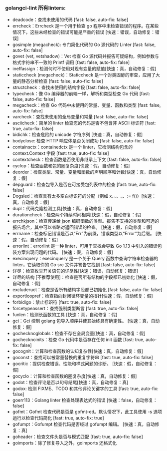 ### golangci-lint 所有linters:

- deadcode：查找未使用的代码 [fast: false, auto-fix: false]
- errcheck：Errcheck 是一个用于检查 go 程序中未检查错误的程序。在某些情况下，这些未经检查的错误可能是严重的错误 [快速：错误，自动修复：错误]
- gosimple (megacheck): 专门简化代码的 Go 源代码的 Linter [fast: false, auto-fix: false]
- govet (vet, vetshadow)：Vet 检查 Go 源代码并报告可疑结构，例如参数与格式字符串不一致的 Printf 调用 [fast: false, auto-fix: false]
- ineffassign：检测何时不使用对现有变量的赋值[快速：真，自动修复：假]
- staticcheck (megacheck)：Staticcheck 是一个对类固醇的审查，应用了大量的静态分析检查 [fast: false, auto-fix: false]
- structcheck：查找未使用的结构字段 [fast: false, auto-fix: false]
- typecheck：像 Go 编译器的前端一样，解析和类型检查 Go 代码 [fast: false, auto-fix: false]
- megacheck：检查 Go 代码中未使用的常量、变量、函数和类型 [fast: false, auto-fix: false]
- varcheck：查找未使用的全局变量和常量 [fast: false, auto-fix: false]
- asciicheck：简单的 linter 检查您的代码是否不包含非 ASCII 标识符 [fast: true, auto-fix: false]
- bidichk：检查危险的 unicode 字符序列 [快速：真，自动修复：假]
- bodyclose: 检查 HTTP 响应体是否关闭成功 [fast: false, auto-fix: false]
- containsctx：containedctx 是一个 linter，它检测结构包含的 context.Context 字段 [fast: true, auto-fix: false]
- contextcheck：检查函数是否使用非继承上下文 [fast: false, auto-fix: false]
- cyclop：检查函数和包的圈复杂度[快速：假，自动修复：假]
- deorder：检查类型、常量、变量和函数的声明顺序和计数[快速：真，自动修复：假]
- depguard：检查包导入是否在可接受包列表中的检查 [fast: true, auto-fix: false]
- Dogsled：检查具有太多空白标识符的分配（例如 x、_、_、_、:= f()）[快速：真，自动修复：假]
- dupl：代码克隆检测工具[快速：真，自动修复：假]
- durationcheck：检查两个持续时间相乘[快速：假，自动修复：假]
- errchkjson：检查传递给 json 编码函数的类型。报告不支持的类型和可选的报告场合，其中可以省略对返回错误的检查。 [快速：假，自动修复：假]
- errname：检查标记错误是否以“Err”为前缀，错误类型以“Error”为后缀。 [快速：假，自动修复：假]
- errorlint：errorlint 是一种 linter，可用于查找会导致 Go 1.13 中引入的错误包装方案出现问题的代码。 [快速：假，自动修复：假]
- execinquery：execinquery 是一个关于 Query 函数中查询字符串检查器的 linter，它读取你的 Go src 文件并警告它找到 [fast: false, auto-fix: false]
- 详尽：检查枚举开关语句的详尽性[快速：错误，自动修复：错误]
- 详尽的结构 [不推荐使用]：检查是否所有结构的字段都已初始化 [快速：假，自动修复：假]
- excluderuct：检查是否所有结构字段都已初始化 [fast: false, auto-fix: false]
- exportloopref：检查指向封闭循环变量的指针[快速：假，自动修复：假]
- forbidigo：禁止标识符 [fast: true, auto-fix: false]
- forcetypeassert：查找强制类型断言 [fast: true, auto-fix: false]
- funlen：检测长函数的工具 [快速：真，自动修复：假]
- gci：Gci 控制 golang 包导入顺序并使其始终具有确定性。 [快速：真，自动修复：假]
- gochecknoglobals：检查不存在全局变量[快速：真，自动修复：假]
- gochecknoinits：检查 Go 代码中是否存在任何 init 函数 [fast: true, auto-fix: false]
- gocognit：计算和检查函数的认知复杂性[快速：真，自动修复：假]
- goconst：查找可以被常量替换的重复字符串 [fast: true, auto-fix: false]
- gocritic：提供检查错误、性能和样式问题的诊断。 [快速：假，自动修复：假]
- gocyclo：计算和检查函数的圈复杂度[快速：真，自动修复：假]
- godot：检查评论是否以句号结尾[快速：真，自动修复：真]
- godox: 检测 FIXME、TODO 和其他评论关键字的工具 [fast: true, auto-fix: false]
- goerr113：Golang linter 检查处理表达式的错误 [快速：false，自动修复：false]
- gofmt：Gofmt 检查代码是否是 gofmt-ed。默认情况下，此工具使用 -s 选项运行以检查代码简化 [fast: true, auto-fix: true]
- gofumpt：Gofumpt 检查代码是否经过 gofumpt 编辑。 [快速：真，自动修复：真]
- goheader：检查文件头是否与模式匹配 [fast: true, auto-fix: false]
- goimports：除了修复导入之外，goimports 还格式化
